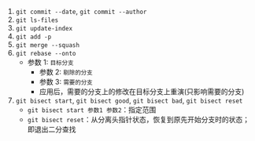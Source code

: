 1. `git commit --date`, `git commit --author`
2. `git ls-files`
3. `git update-index`
4. `git add -p`
5. `git merge --squash`
6. `git rebase --onto`
	- 参数 1: `目标分支`
         - 参数 2: `剔除的分支`
         - 参数 3: `需要的分支`
         - 应用后，需要的分支上的修改在目标分支上重演(只影响需要的分支)
7. `git bisect start`, `git bisect good`, `git bisect bad`, `git bisect reset`
	- `git bisect start 参数1 参数2`：指定范围
	- `git bisect reset`：从分离头指针状态，恢复到原先开始分支时的状态；即退出二分查找